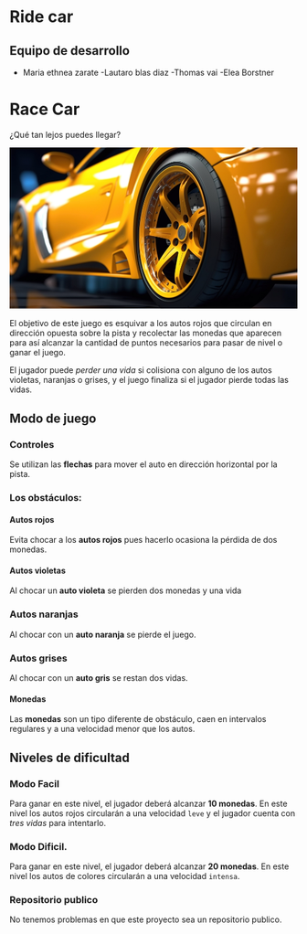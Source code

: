 # Ride car

## Equipo de desarrollo

- Maria ethnea zarate
-Lautaro blas diaz
-Thomas vai
-Elea Borstner

# Race Car
¿Qué tan lejos puedes llegar? 

![alt auto amarillo de carreras](./assets/ride-car.png)

El objetivo de este juego es esquivar a los autos rojos que circulan en dirección opuesta sobre la pista y recolectar las monedas que aparecen para así alcanzar la cantidad de puntos necesarios para pasar de nivel o ganar el juego. 

El jugador puede _perder una vida_ si colisiona con alguno de los autos violetas, naranjas o grises, y el juego finaliza si el jugador pierde todas las vidas.


## Modo de juego

### Controles
Se utilizan las **flechas** para mover el auto en dirección horizontal por la pista.

### Los obstáculos:
#### Autos rojos
Evita chocar a los **autos rojos** pues hacerlo ocasiona la pérdida de dos monedas.

#### Autos violetas
Al chocar un **auto violeta** se pierden dos monedas y una vida 

### Autos naranjas
Al chocar con un **auto naranja** se pierde el juego.

### Autos grises
Al chocar con un **auto gris** se restan dos vidas.

#### Monedas
Las **monedas** son un tipo diferente de obstáculo, caen en intervalos regulares y a una velocidad menor que los autos.



## Niveles de dificultad
### Modo Facil
Para ganar en este nivel, el jugador deberá alcanzar **10 monedas**. 
En este nivel los autos rojos circularán a una velocidad `leve` y el jugador cuenta con _tres vidas_ para intentarlo. 


### Modo Dificil.
Para ganar en este nivel, el jugador deberá alcanzar **20 monedas**. 
En este nivel los autos de colores circularán a una velocidad `intensa`. 

### Repositorio publico
No tenemos problemas en que este proyecto sea un repositorio publico.

